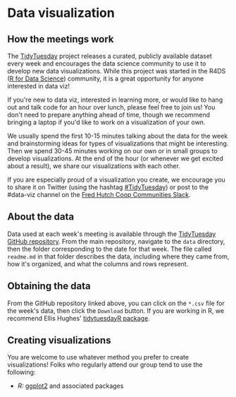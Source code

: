 # Data visualization

## How the meetings work

The [TidyTuesday](https://thomasmock.netlify.com/post/tidytuesday-a-weekly-social-data-project-in-r/) 
project releases a curated, publicly available dataset every week 
and encourages the data science community to use it to develop new 
data visualizations. While this project was started in the 
R4DS ([R for Data Science](https://www.jessemaegan.com/post/r4ds-the-next-iteration/)) 
community, it is a great opportunity for anyone interested in data viz! 

If you're new to data viz, interested in learning more, or would like to hang 
out and talk code for an hour over lunch, please feel free to join us! 
You don't need to prepare anything ahead of time, though we recommend 
bringing a laptop if you'd like to work on a visualization of your own. 

We usually spend the first 10-15 minutes talking about the data for the week 
and brainstorming ideas for types of visualizations that might be interesting. 
Then we spend 30-45 minutes working on our own or in small groups to develop 
visualizations. At the end of the hour (or whenever we get excited about a result), 
we share our visualizations with each other. 

If you are especially proud of a visualization you create, we encourage you to share it 
on Twitter (using the hashtag [#TidyTuesday](https://twitter.com/search?q=%23TidyTuesday&src=typd))
or post to the #data-viz channel on the [Fred Hutch Coop Communities Slack](https://join.slack.com/t/fhbig/shared_invite/enQtMzUyMDIxNzk3MDU3LWNjMDg3ZDVhNGZiNTBlODRmNWM5ZjczMzI1MGNmZTg4NGQ5ODgzMGNmMjcyNzMxMDc0YWFlN2VkNjI4NGZjNjg).

## About the data

Data used at each week's meeting is available through the 
[TidyTuesday GitHub repository](https://github.com/rfordatascience/tidytuesday). 
From the main repository, navigate to the `data` directory, then the folder 
corresponding to the date for that week. The file called `readme.md` in that folder 
describes the data, including where they came from, how it's organized, and what the 
columns and rows represent. 

## Obtaining the data

From the GitHub repository linked above, you can click on 
the `*.csv` file for the week's data, then click the `Download` button. If you 
are working in R, we recommend Ellis Hughes' 
[tidytuesdayR package](https://github.com/thebioengineer/tidytuesdayR).

## Creating visualizations

You are welcome to use whatever method you prefer 
to create visualizations! Folks who regularly attend our group tend to use the following: 
  - *R:* [ggplot2](https://ggplot2.tidyverse.org) and associated packages
